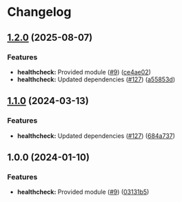 # Changelog

## [1.2.0](https://github.com/christopher862-dev/yokai/compare/healthcheck-v1.1.0...healthcheck/v1.2.0) (2025-08-07)


### Features

* **healthcheck:** Provided module ([#9](https://github.com/christopher862-dev/yokai/issues/9)) ([ce4ae02](https://github.com/christopher862-dev/yokai/commit/ce4ae023da32d21fff108f7751dcb08c42b4f6e5))
* **healthcheck:** Updated dependencies ([#127](https://github.com/christopher862-dev/yokai/issues/127)) ([a55853d](https://github.com/christopher862-dev/yokai/commit/a55853ddb166231704b2fa0a0efe71b8a6fa8cd5))

## [1.1.0](https://github.com/ankorstore/yokai/compare/healthcheck/v1.0.0...healthcheck/v1.1.0) (2024-03-13)


### Features

* **healthcheck:** Updated dependencies ([#127](https://github.com/ankorstore/yokai/issues/127)) ([684a737](https://github.com/ankorstore/yokai/commit/684a737096edb3673793a830715d70c795ec15ae))

## 1.0.0 (2024-01-10)


### Features

* **healthcheck:** Provided module ([#9](https://github.com/ankorstore/yokai/issues/9)) ([03131b5](https://github.com/ankorstore/yokai/commit/03131b5480d4788fae85d0e98703f179de22415e))
